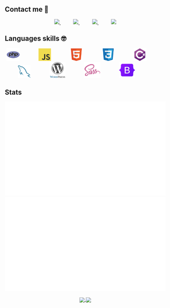 ## Contact me :iphone:

<p align="center">
    <a href="https://florianbaptista.github.io/">
        <img src="https://img.shields.io/badge/website-000000?style=for-the-badge&logo=About.me&logoColor=white">
    </a>
    &nbsp;&nbsp;&nbsp;&nbsp;&nbsp;&nbsp;&nbsp;&nbsp;&nbsp;
    <a href="https://github.com/florianbaptista">
        <img  src="https://img.shields.io/badge/github-%23100000.svg?&style=for-the-badge&logo=github&logoColor=white&link=mailto:https://github.com/florianbaptista">
    </a>
    &nbsp;&nbsp;&nbsp;&nbsp;&nbsp;&nbsp;&nbsp;&nbsp;&nbsp;
    <a href="mailto:florianbaptista7@gmail.com">
        <img src="https://img.shields.io/badge/gmail-D14836?&style=for-the-badge&logo=gmail&logoColor=white&link=mailto:florianbaptista7@gmail.com">
    </a>
    &nbsp;&nbsp;&nbsp;&nbsp;&nbsp;&nbsp;&nbsp;&nbsp;&nbsp;
    <a href="https://www.linkedin.com/in/florian-baptista-534ba1255/">
        <img src="https://img.shields.io/badge/linkedin-%230077B5.svg?&style=for-the-badge&logo=linkedin&logoColor=white&link=mailto:https://www.linkedin.com/in/florianbaptista/">
    </a>
</p>

## Languages skills :nerd_face:
<div align="center">
    <img height="40" src="https://raw.githubusercontent.com/devicons/devicon/master/icons/php/php-original.svg">
    &nbsp;&nbsp;&nbsp;&nbsp;&nbsp;&nbsp;&nbsp;&nbsp;&nbsp;&nbsp;&nbsp;&nbsp;&nbsp;
    <img height="40" src="https://raw.githubusercontent.com/devicons/devicon/master/icons/javascript/javascript-original.svg">
    &nbsp;&nbsp;&nbsp;&nbsp;&nbsp;&nbsp;&nbsp;&nbsp;&nbsp;&nbsp;&nbsp;&nbsp;&nbsp;
    <img height="40" src="https://raw.githubusercontent.com/devicons/devicon/master/icons/html5/html5-original.svg">
    &nbsp;&nbsp;&nbsp;&nbsp;&nbsp;&nbsp;&nbsp;&nbsp;&nbsp;&nbsp;&nbsp;&nbsp;&nbsp;
    <img height="40" src="https://raw.githubusercontent.com/devicons/devicon/master/icons/css3/css3-original.svg">
    &nbsp;&nbsp;&nbsp;&nbsp;&nbsp;&nbsp;&nbsp;&nbsp;&nbsp;&nbsp;&nbsp;&nbsp;&nbsp;
    <img height="40" src="https://raw.githubusercontent.com/devicons/devicon/master/icons/csharp/csharp-original.svg">
    &nbsp;&nbsp;&nbsp;&nbsp;&nbsp;&nbsp;&nbsp;&nbsp;&nbsp;&nbsp;&nbsp;&nbsp;&nbsp;
    <img height="40" src="https://raw.githubusercontent.com/devicons/devicon/master/icons/mysql/mysql-original.svg">
    &nbsp;&nbsp;&nbsp;&nbsp;&nbsp;&nbsp;&nbsp;&nbsp;&nbsp;&nbsp;&nbsp;&nbsp;&nbsp;
    <img height="50" src="https://raw.githubusercontent.com/devicons/devicon/master/icons/wordpress/wordpress-original.svg">
    &nbsp;&nbsp;&nbsp;&nbsp;&nbsp;&nbsp;&nbsp;&nbsp;&nbsp;&nbsp;&nbsp;&nbsp;&nbsp;
    <img height="50" src="https://raw.githubusercontent.com/devicons/devicon/master/icons/sass/sass-original.svg">
    &nbsp;&nbsp;&nbsp;&nbsp;&nbsp;&nbsp;&nbsp;&nbsp;&nbsp;&nbsp;&nbsp;&nbsp;&nbsp;
    <img height="50" src="https://raw.githubusercontent.com/devicons/devicon/master/icons/bootstrap/bootstrap-original.svg">
    &nbsp;&nbsp;&nbsp;&nbsp;&nbsp;&nbsp;&nbsp;&nbsp;&nbsp;&nbsp;&nbsp;&nbsp;&nbsp;
    </div>

## Stats

![](https://raw.githubusercontent.com/rahul-jha98/github-stats-transparent/output/generated/overview.svg)
![](https://raw.githubusercontent.com/rahul-jha98/github-stats-transparent/output/generated/languages.svg)
    
<p align="center">
  <a href="https://github.com/florianbaptista/github-readme-stats">
    <img
      align="center"
      src="https://github-readme-stats.vercel.app/api/top-langs/?username=florianbaptista&layout=compact&langs_count=7&theme=dracula"
    />
  <a href="https://github.com/florianbaptista/github-readme-stats">
    <img
      align="center"
      height="165"
      src="https://github-readme-stats.vercel.app/api?username=florianbaptista&show_icons=true&theme=dracula&include_all_commits=true&count_private=true"
    />
  </a>
</p>
